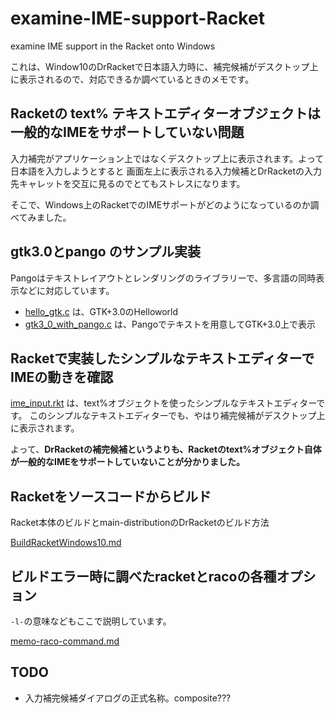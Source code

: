 
# examine-IME-support-Racket

examine IME support in the Racket onto Windows

これは、Window10のDrRacketで日本語入力時に、補完候補がデスクトップ上に表示されるので、対応できるか調べているときのメモです。

## Racketの text% テキストエディターオブジェクトは一般的なIMEをサポートしていない問題

入力補完がアプリケーション上ではなくデスクトップ上に表示されます。よって日本語を入力しようとすると
画面左上に表示される入力候補とDrRacketの入力先キャレットを交互に見るのでとてもストレスになります。

そこで、Windows上のRacketでのIMEサポートがどのようになっているのか調べてみました。

## gtk3.0とpango のサンプル実装

Pangoはテキストレイアウトとレンダリングのライブラリーで、多言語の同時表示などに対応しています。

- [hello_gtk.c](hello_gtk.c) は、GTK+3.0のHelloworld
- [gtk3_0_with_pango.c](gtk3_0_with_pango.c) は、Pangoでテキストを用意してGTK+3.0上で表示

## Racketで実装したシンプルなテキストエディターでIMEの動きを確認

[ime_input.rkt](ime_input_rkt) は、text%オブジェクトを使ったシンプルなテキストエディターです。
このシンプルなテキストエディターでも、やはり補完候補がデスクトップ上に表示されます。

よって、**DrRacketの補完候補というよりも、Racketのtext%オブジェクト自体が一般的なIMEをサポートしていないことが分かりました。**

## Racketをソースコードからビルド

Racket本体のビルドとmain-distributionのDrRacketのビルド方法

[BuildRacketWindows10.md](BuildRacketWindows10.md)

## ビルドエラー時に調べたracketとracoの各種オプション

`-l-`の意味などもここで説明しています。

[memo-raco-command.md](memo-raco-command.md)

## TODO
- 入力補完候補ダイアログの正式名称。composite???
